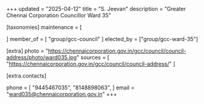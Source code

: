 +++
updated = "2025-04-12"
title = "S. Jeevan"
description = "Greater Chennai Corporation Councillor Ward 35"

[taxonomies]
maintenance = [

]
member_of = [
    "group/gcc-council"
]
elected_by = ["group/gcc-ward-35"]

[extra]
photo = "https://chennaicorporation.gov.in/gcc/council/council-address/photo/ward035.jpg"
sources = [
    "https://chennaicorporation.gov.in/gcc/council/council-address/"
]

[extra.contacts]

phone = [
    "9445467035",
    "8148898063",
    ]
email = "ward035@chennaicorporation.gov.in"
+++